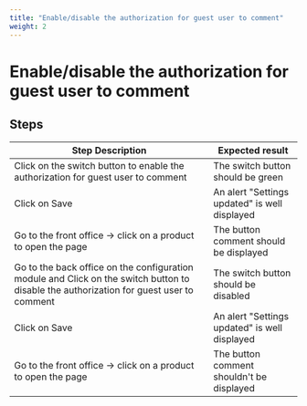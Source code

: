 ```yaml
---
title: "Enable/disable the authorization for guest user to comment"
weight: 2
---
```


# Enable/disable the authorization for guest user to comment
## Steps
| Step Description | Expected result |
| ----- | ----- |
| Click on the switch button to enable the authorization for guest user to comment | The switch button should be green |
| Click on Save | An alert "Settings updated" is well displayed |
| Go to the front office -> click on a product to open the page | The button comment should be displayed |
| Go to the back office on the configuration module and Click on the switch button to disable the authorization for guest user to comment | The switch button should be disabled |
| Click on Save | An alert "Settings updated" is well displayed |
| Go to the front office -> click on a product to open the page | The button comment shouldn't be displayed |
